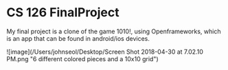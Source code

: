 # CS 126 FinalProject
My final project is a clone of the game 1010!, using Openframeworks, which is an app that can be found in android/ios devices.

![image](/Users/johnseol/Desktop/Screen Shot 2018-04-30 at 7.02.10 PM.png "6 different colored pieces and a 10x10 grid")
